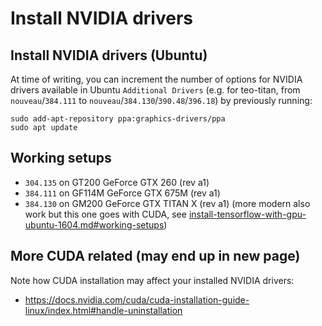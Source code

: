 # Install NVIDIA drivers

## Install NVIDIA drivers (Ubuntu)

At time of writing, you can increment the number of options for NVIDIA drivers available in Ubuntu `Additional Drivers` (e.g. for teo-titan, from `nouveau`/`384.111` to `nouveau`/`384.130`/`390.48`/`396.18`) by previously running:
```
sudo add-apt-repository ppa:graphics-drivers/ppa
sudo apt update
```

## Working setups
- `304.135` on GT200 GeForce GTX 260 (rev a1)
- `384.111` on GF114M GeForce GTX 675M (rev a1)
- `384.130` on GM200 GeForce GTX TITAN X (rev a1) (more modern also work but this one goes with CUDA, see [install-tensorflow-with-gpu-ubuntu-1604.md#working-setups](https://github.com/roboticslab-uc3m/installation-guides/blob/master/install-tensorflow.md#working-setups))

## More CUDA related (may end up in new page)
Note how CUDA installation may affect your installed NVIDIA drivers:
- https://docs.nvidia.com/cuda/cuda-installation-guide-linux/index.html#handle-uninstallation
